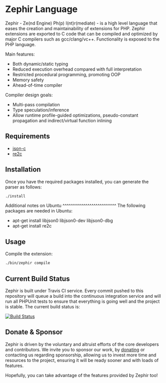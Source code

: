 Zephir Language
===============

Zephir - Ze(nd Engine) Ph(p) I(nt)r(mediate) - is a high level language that eases the creation and maintainability
of extensions for PHP. Zephir extensions are exported to C code that can be compiled and optimized by major C compilers
such as gcc/clang/vc++. Functionality is exposed to the PHP language.

Main features:

* Both dynamic/static typing
* Reduced execution overhead compared with full interpretation
* Restricted procedural programming, promoting OOP
* Memory safety
* Ahead-of-time compiler

Compiler design goals:

* Multi-pass compilation
* Type speculation/inference
* Allow runtime profile-guided optimizations, pseudo-constant propagation and indirect/virtual function inlining

Requirements
------------

* [json-c](https://github.com/json-c/json-c)
* [re2c](http://re2c.org/)

Installation
------------
Once you have the required packages installed, you can generate the parser as follows:

```bash
./install
```

Additional notes on Ubuntu
^^^^^^^^^^^^^^^^^^^^^^^^^^
The following packages are needed in Ubuntu:

* apt-get install libjson0 libjson0-dev libjson0-dbg
* apt-get install re2c

Usage
-----
Compile the extension:

```bash
./bin/zephir compile
```

Current Build Status
--------------------
Zephir is built under Travis CI service. Every commit pushed to this repository will queue a build into the continuous
integration service and will run all PHPUnit tests to ensure that everything is going well and the project is stable.
The current build status is:

[![Build Status](https://secure.travis-ci.org/phalcon/zephir.png?branch=master)](http://travis-ci.org/phalcon/zephir)

Donate & Sponsor
----------------
Zephir is driven by the voluntary and altruist efforts of the core developers and contributors.
We invite you to sponsor our work, by [donating](https://www.gittip.com/phalcon/) or contacting us regarding sponsorship, allowing us to invest more time and resources to the project, ensuring it will be ready sooner and with loads of features.

Hopefully, you can take advantage of the features provided by Zephir too!

